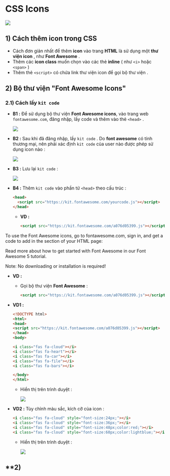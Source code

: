# CSS Icons
<img src=https://i.imgur.com/buFh7WU.png>

## **1) Cách thêm icon trong CSS**
- Cách đơn giản nhất để thêm **icon** vào trang **HTML** là sử dụng một **thư viện icon** , như **Font Awesome** .
- Thêm các **icon class** muốn chọn vào các thẻ **inline** ( như `<i>` hoặc `<span>` )
- Thêm thẻ `<script>` có chứa link thư viện icon để gọi bộ thư viện .
## **2) Bộ thư viện "Font Awesome Icons"**
### **2.1) Cách lấy `kit code`**
- **B1 :** Để sử dụng bộ thư viện **Font Awesome icons**, vào trang web `fontawesome.com`, đăng nhập, lấy code và thêm vào thẻ `<head>` .

    <img src=https://i.imgur.com/eWIzEES.png>

- **B2 :** Sau khi đã đăng nhập, lấy `kit code` . Do **font awesome** có tính thương mại, nên phải xác định `kit code` của user nào được phép sử dụng icon nào :

    <img src=https://i.imgur.com/DdeqKaZ.png>

- **B3 :** Lưu lại `kit code` :

    <img src=https://i.imgur.com/jzWqTGx.png>

- **B4 :** Thêm `kit code` vào phần tử `<head>` theo cấu trúc :
    ```html
    <head>
      <script src="https://kit.fontawesome.com/yourcode.js"></script>
    </head>
    ```
    - **VD :**
        ```html
        <script src="https://kit.fontawesome.com/a076d05399.js"></script>
        ```



To use the Font Awesome icons, go to fontawesome.com, sign in, and get a code to add in the <head> section of your HTML page:

<script src="https://kit.fontawesome.com/yourcode.js"></script>

Read more about how to get started with Font Awesome in our Font Awesome 5 tutorial.

Note: No downloading or installation is required!
- **VD :**
    - Gọi bộ thư viện **Font Awesome** :
        ```html
        <script src="https://kit.fontawesome.com/a076d05399.js"></script>
        ```



- **VD1 :**
    ```html
    <!DOCTYPE html>
    <html>
    <head>
    <script src="https://kit.fontawesome.com/a076d05399.js"></script>
    </head>
    <body>

    <i class="fas fa-cloud"></i>
    <i class="fas fa-heart"></i>
    <i class="fas fa-car"></i>
    <i class="fas fa-file"></i>
    <i class="fas fa-bars"></i>

    </body>
    </html>
    ```
    - Hiển thị trên trình duyệt :

        <img src=https://i.imgur.com/y9acPmu.png>

- **VD2 :** Tùy chỉnh màu sắc, kích cỡ của icon :
    ```html
    <i class="fas fa-cloud" style="font-size:24px;"></i>
    <i class="fas fa-cloud" style="font-size:36px;"></i>
    <i class="fas fa-cloud" style="font-size:48px;color:red;"></i>
    <i class="fas fa-cloud" style="font-size:60px;color:lightblue;"></i>
    ```
    - Hiển thị trên trình duyệt :

        <img src=https://i.imgur.com/9I3Vwey.png>

## **2) 